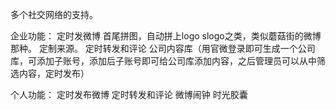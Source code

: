 多个社交网络的支持。


企业功能：
定时发微博
首尾拼图，自动拼上logo slogo之类，类似蘑菇街的微博那种。
定制来源。
定时转发和评论
公司内容库（用官微登录即可生成一个公司库，可添加子账号，添加后子账号即可给公司库添加内容，之后管理员可以从中筛选内容，定时发布）

个人功能：
定时发布微博
定时转发和评论
微博闹钟
时光胶囊
